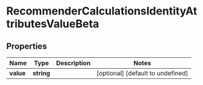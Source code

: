 # RecommenderCalculationsIdentityAttributesValueBeta

## Properties

Name | Type | Description | Notes
------------ | ------------- | ------------- | -------------
**value** | **string** |  | [optional] [default to undefined]

